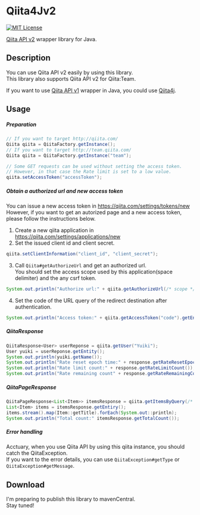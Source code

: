 Qiita4Jv2
====
[![MIT License](http://img.shields.io/badge/license-MIT-blue.svg?style=flat)](https://github.com/Yuiki/qiita4jv2/blob/master/LICENCE)

[Qiita API v2](https://qiita.com/api/v2/docs) wrapper library for Java.

## Description
You can use Qiita API v2 easily by using this library.  
This library also supports Qiita API v2 for Qiita:Team.  

If you want to use [Qiita API v1](https://qiita.com/api/v1/docs) wrapper in Java, you could use [Qiita4j]("https://github.com/zaneli/qiita4j").

## Usage
##### Preparation
```Java
// If you want to target http://qiita.com/
Qiita qiita = QiitaFactory.getInstance();
// If you want to target http://team.qiita.com/
Qiita qiita = QiitaFactory.getInstance("team");

// Some GET requests can be used without setting the access token.
// However, in that case the Rate limit is set to a low value.
qiita.setAccessToken("accessToken");
```

##### Obtain a authorized url and new access token
You can issue a new access token in https://qiita.com/settings/tokens/new  
However, if you want to get an autorized page and a new access token, please follow the instructions below.
1. Create a new qiita application in https://qiita.com/settings/applications/new
2. Set the issued client id and client secret.
```Java
qiita.setClientInformation("client_id", "client_secret");
```
3. Call `Qiita#getAuthorizeUrl` and get an authorized url.  
You should set the access scope used by this application(space delimiter) and the any csrf token.
```Java
System.out.println("Authorize url:" + qiita.getAuthorizeUrl(/* scope */ "read_qiita read_qiita_team write_qiita write_qiita_team", "csrf_token"));
```

4. Set the code of the URL query of the redirect destination after authentication.
```Java
System.out.println("Access token:" + qiita.getAccessToken("code").getEntity().getToken());
```

##### QiitaResponse
```Java
QiitaResponse<User> userReponse = qiita.getUser("Yuiki");
User yuiki = userReponse.getEntity();
System.out.println(yuiki.getName());
System.out.println("Rate reset epoch time:" + response.getRateResetEpochTime());
System.out.println("Rate limit count:" + response.getRateLimitCount());
System.out.println("Rate remaining count" + response.getRateRemainingCount());
```

##### QiitaPageResponse
```Java
QiitaPageResponse<List<Item>> itemsResponse = qiita.getItemsByQuery(/* page */ 1, /* item amounts per page*/ 20, "Java");
List<Item> items = itemsResponse.getEntiry();
items.stream().map(Item::getTitle).forEach(System.out::println);
System.out.println("Total count:" itemsResponse.getTotalCount());
```

##### Error handling
Acctuary, when you use Qiita API by using this qiita instance, you should catch the QiitaException.  
If you want to the error details, you can use `QiitaException#getType` or `QiitaException#getMessage`.

## Download
I'm preparing to publish this library to mavenCentral.  
Stay tuned!
